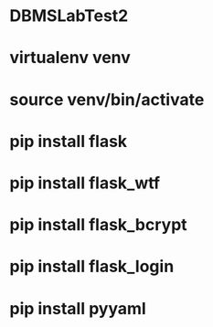 # DBMSLabTest2
# virtualenv venv
# source venv/bin/activate
# pip install flask
# pip install flask_wtf
# pip install flask_bcrypt
# pip install flask_login
# pip install pyyaml